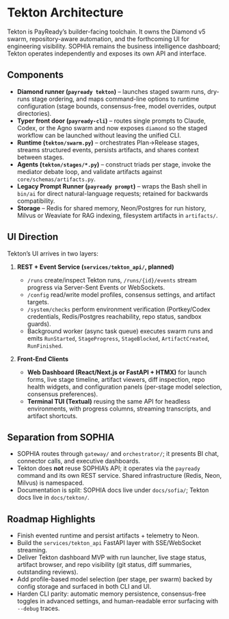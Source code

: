 # Tekton Architecture

Tekton is PayReady’s builder-facing toolchain. It owns the Diamond v5 swarm,
repository-aware automation, and the forthcoming UI for engineering visibility.
SOPHIA remains the business intelligence dashboard; Tekton operates independently
and exposes its own API and interface.

## Components

- **Diamond runner (`payready tekton`)** – launches staged swarm runs, dry-runs
  stage ordering, and maps command-line options to runtime configuration (stage
  bounds, consensus-free, model overrides, output directories).
- **Typer front door (`payready-cli`)** – routes single prompts to Claude, Codex,
  or the Agno swarm and now exposes `diamond` so the staged workflow can be
  launched without leaving the unified CLI.
- **Runtime (`tekton/swarm.py`)** – orchestrates Plan→Release stages, streams
structured events, persists artifacts, and shares context between stages.
- **Agents (`tekton/stages/*.py`)** – construct triads per stage, invoke the
mediator debate loop, and validate artifacts against `core/schemas/artifacts.py`.
- **Legacy Prompt Runner (`payready prompt`)** – wraps the Bash shell in `bin/ai`
  for direct natural-language requests; retained for backwards compatibility.
- **Storage** – Redis for shared memory, Neon/Postgres for run history, Milvus or
Weaviate for RAG indexing, filesystem artifacts in `artifacts/`.

## UI Direction

Tekton’s UI arrives in two layers:

1. **REST + Event Service (`services/tekton_api/`, planned)**
   - `/runs` create/inspect Tekton runs, `/runs/{id}/events` stream progress via
     Server-Sent Events or WebSockets.
   - `/config` read/write model profiles, consensus settings, and artifact targets.
   - `/system/checks` perform environment verification (Portkey/Codex credentials,
     Redis/Postgres reachability, repo status, sandbox guards).
   - Background worker (async task queue) executes swarm runs and emits
     `RunStarted`, `StageProgress`, `StageBlocked`, `ArtifactCreated`, `RunFinished`.

2. **Front-End Clients**
   - **Web Dashboard (React/Next.js or FastAPI + HTMX)** for launch forms, live
     stage timeline, artifact viewers, diff inspection, repo health widgets, and
     configuration panels (per-stage model selection, consensus preferences).
   - **Terminal TUI (Textual)** reusing the same API for headless environments,
     with progress columns, streaming transcripts, and artifact shortcuts.

## Separation from SOPHIA

- SOPHIA routes through `gateway/` and `orchestrator/`; it presents BI chat,
  connector calls, and executive dashboards.
- Tekton does **not** reuse SOPHIA’s API; it operates via the `payready` command
  and its own REST service. Shared infrastructure (Redis, Neon, Milvus) is namespaced.
- Documentation is split: SOPHIA docs live under `docs/sofia/`; Tekton docs live
  in `docs/tekton/`.

## Roadmap Highlights

- Finish evented runtime and persist artifacts + telemetry to Neon.
- Build the `services/tekton_api` FastAPI layer with SSE/WebSocket streaming.
- Deliver Tekton dashboard MVP with run launcher, live stage status, artifact
  browser, and repo visibility (git status, diff summaries, outstanding reviews).
- Add profile-based model selection (per stage, per swarm) backed by config
  storage and surfaced in both CLI and UI.
- Harden CLI parity: automatic memory persistence, consensus-free toggles in
  advanced settings, and human-readable error surfacing with `--debug` traces.
